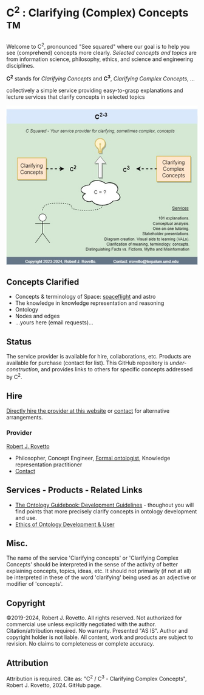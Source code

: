 # C<sup>2</sup> : Clarifying (Complex) Concepts <sup>TM</sup>

Welcome to C<sup>2</sup>, pronounced "See squared" where our goal is to help you see (comprehend) concepts more clearly. _Selected concepts and topics_ are from information science, philosophy, ethics, and science and engineering disciplines.

**C<sup>2</sup>** stands for _Clarifying Concepts_ and **C<sup>3</sup>**, _Clarifying Complex Concepts_, ...

collectively a simple service providing easy-to-grasp explanations and lecture services that clarify concepts in selected topics

![image](https://github.com/rrovetto/clarifying-concepts/blob/86d9cefa24527d1996ce62e2b294b66c3d4f88b9/images/c2_rovetto_v2.jpg)

## Concepts Clarified
- Concepts & terminology of Space: [spaceflight](https://rrovetto.github.io/Astronautics-Terminology/) and astro 
- The knowledge in knowledge representation and reasoning
- Ontology
- Nodes and edges
- ...yours here (email requests)...

## Status
The service provider is available for hire, collaborations, etc. Products are available for purchase (contact for list). 
This GitHub repository is _under-construction_, and provides links to others for specific concepts addressed by C<sup>2</sup>.

## Hire
[Directly hire the provider at this website](https://tinyurl.com/yas7trzy) or [contact](rrovetto@terpalum.umd.edu) for alternative arrangements.

### Provider
[Robert J. Rovetto](https://github.com/rrovetto)
- Philosopher, Concept Engineer, [Formal ontologist](https://ontologforum.org/index.php/RobertRovetto), Knowledge representation practitioner
- [Contact](mailto:rrovetto@terpalum.umd.edu)

## Services - Products - Related Links

- [The Ontology Guidebook: Development Guidelines](https://github.com/rrovetto/Ontology-Development-Guidelines) - thoughout you will find points that more precisely clarify concepts in ontology development and use.
- [Ethics of Ontology Development & User](https://github.com/rrovetto/Ethics-of-Ontology-Development-and-Use)

## Misc.
The name of the service 'Clarifying concepts' or 'Clarifying Complex Concepts' should be interpreted in the sense of the activity of better explaining concepts, topics, ideas, etc. It should not primarily (if not at all) be interpreted in these of the word 'clarifying' being used as an adjective or modifier of 'concepts'.  

## Copyright
©2019-2024, Robert J. Rovetto. All rights reserved.
Not authorized for commercial use unless explicitly negotiated with the author. Citation/attribution required.
No warranty. Presented "AS IS". Author and copyright holder is not liable. All content, work and products are subject to revision. No claims to completeness or complete accuracy.

## Attribution
Attribution is required. Cite as: "C<sup>2</sup> / C<sup>3</sup> - Clarifying Complex Concepts", Robert J. Rovetto, 2024. GitHub page.
